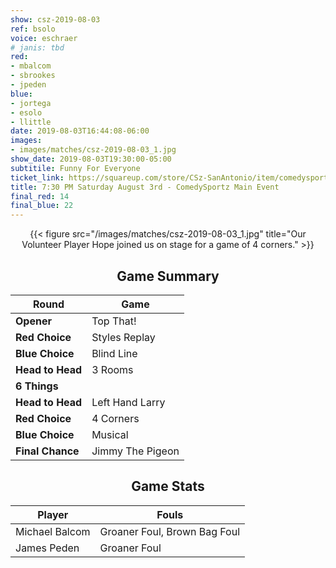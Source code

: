 ```yaml
---
show: csz-2019-08-03
ref: bsolo
voice: eschraer
# janis: tbd
red:
- mbalcom
- sbrookes
- jpeden
blue:
- jortega
- esolo
- llittle
date: 2019-08-03T16:44:08-06:00
images:
- images/matches/csz-2019-08-03_1.jpg
show_date: 2019-08-03T19:30:00-05:00
subtitile: Funny For Everyone
ticket_link: https://squareup.com/store/CSz-SanAntonio/item/comedysportz-saturday-august-rd
title: 7:30 PM Saturday August 3rd - ComedySportz Main Event
final_red: 14
final_blue: 22
---
```

<center>

{{< figure src="/images/matches/csz-2019-08-03_1.jpg" title="Our Volunteer Player Hope joined us on stage for a game of 4 corners." >}}

## Game Summary

| **Round** | **Game** |
|--------------|------|
| **Opener**       |Top That!|
| **Red Choice**   |Styles Replay|
| **Blue Choice**  |Blind Line|
| **Head to Head** |3 Rooms|
| **6 Things**     |      |
| **Head to Head** |Left Hand Larry|
| **Red Choice**   |4 Corners|
| **Blue Choice**  |Musical|
| **Final Chance** |Jimmy The Pigeon|

## Game Stats

| **Player** | **Fouls** |
|--------|-------|
|Michael Balcom |Groaner Foul, Brown Bag Foul|
|James Peden|Groaner Foul   |

</center>
